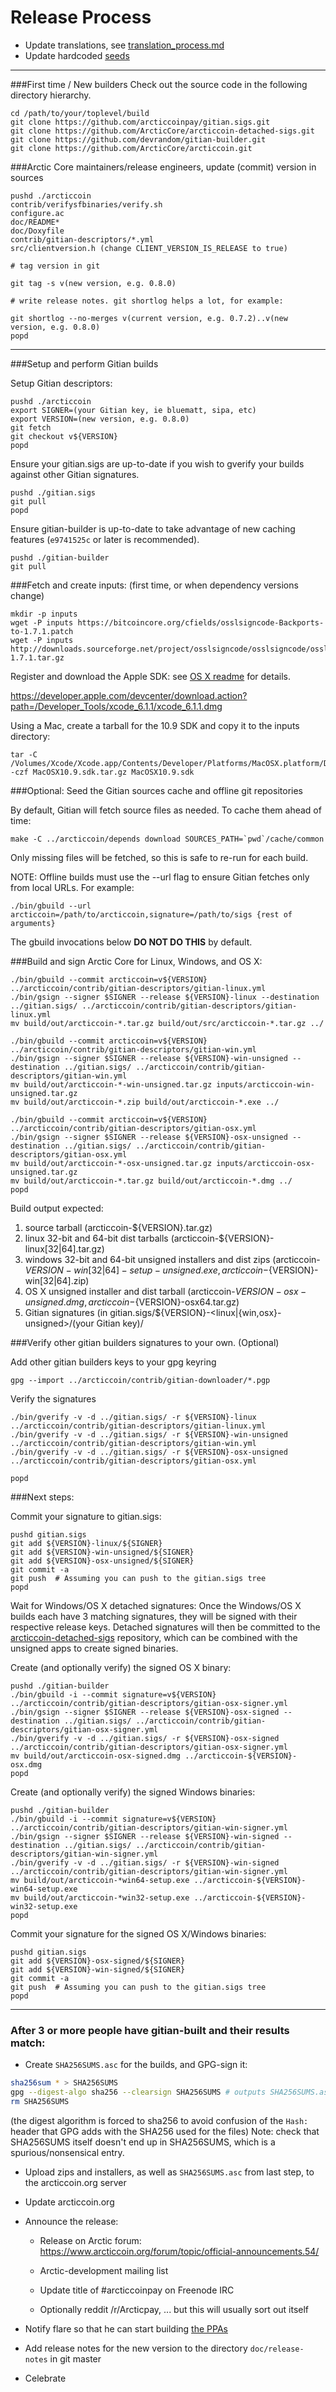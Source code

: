Release Process
====================

* Update translations, see [translation_process.md](https://github.com/ArcticCore/arcticcoin/blob/master/doc/translation_process.md#syncing-with-transifex)
* Update hardcoded [seeds](/contrib/seeds)

* * *

###First time / New builders
Check out the source code in the following directory hierarchy.

	cd /path/to/your/toplevel/build
	git clone https://github.com/arcticcoinpay/gitian.sigs.git
	git clone https://github.com/ArcticCore/arcticcoin-detached-sigs.git
	git clone https://github.com/devrandom/gitian-builder.git
	git clone https://github.com/ArcticCore/arcticcoin.git

###Arctic Core maintainers/release engineers, update (commit) version in sources

	pushd ./arcticcoin
	contrib/verifysfbinaries/verify.sh
	configure.ac
	doc/README*
	doc/Doxyfile
	contrib/gitian-descriptors/*.yml
	src/clientversion.h (change CLIENT_VERSION_IS_RELEASE to true)

	# tag version in git

	git tag -s v(new version, e.g. 0.8.0)

	# write release notes. git shortlog helps a lot, for example:

	git shortlog --no-merges v(current version, e.g. 0.7.2)..v(new version, e.g. 0.8.0)
	popd

* * *

###Setup and perform Gitian builds

 Setup Gitian descriptors:

	pushd ./arcticcoin
	export SIGNER=(your Gitian key, ie bluematt, sipa, etc)
	export VERSION=(new version, e.g. 0.8.0)
	git fetch
	git checkout v${VERSION}
	popd

  Ensure your gitian.sigs are up-to-date if you wish to gverify your builds against other Gitian signatures.

	pushd ./gitian.sigs
	git pull
	popd

  Ensure gitian-builder is up-to-date to take advantage of new caching features (`e9741525c` or later is recommended).

	pushd ./gitian-builder
	git pull

###Fetch and create inputs: (first time, or when dependency versions change)

	mkdir -p inputs
	wget -P inputs https://bitcoincore.org/cfields/osslsigncode-Backports-to-1.7.1.patch
	wget -P inputs http://downloads.sourceforge.net/project/osslsigncode/osslsigncode/osslsigncode-1.7.1.tar.gz

 Register and download the Apple SDK: see [OS X readme](README_osx.txt) for details.

 https://developer.apple.com/devcenter/download.action?path=/Developer_Tools/xcode_6.1.1/xcode_6.1.1.dmg

 Using a Mac, create a tarball for the 10.9 SDK and copy it to the inputs directory:

	tar -C /Volumes/Xcode/Xcode.app/Contents/Developer/Platforms/MacOSX.platform/Developer/SDKs/ -czf MacOSX10.9.sdk.tar.gz MacOSX10.9.sdk

###Optional: Seed the Gitian sources cache and offline git repositories

By default, Gitian will fetch source files as needed. To cache them ahead of time:

	make -C ../arcticcoin/depends download SOURCES_PATH=`pwd`/cache/common

Only missing files will be fetched, so this is safe to re-run for each build.

NOTE: Offline builds must use the --url flag to ensure Gitian fetches only from local URLs. For example:
```
./bin/gbuild --url arcticcoin=/path/to/arcticcoin,signature=/path/to/sigs {rest of arguments}
```
The gbuild invocations below <b>DO NOT DO THIS</b> by default.

###Build and sign Arctic Core for Linux, Windows, and OS X:

	./bin/gbuild --commit arcticcoin=v${VERSION} ../arcticcoin/contrib/gitian-descriptors/gitian-linux.yml
	./bin/gsign --signer $SIGNER --release ${VERSION}-linux --destination ../gitian.sigs/ ../arcticcoin/contrib/gitian-descriptors/gitian-linux.yml
	mv build/out/arcticcoin-*.tar.gz build/out/src/arcticcoin-*.tar.gz ../

	./bin/gbuild --commit arcticcoin=v${VERSION} ../arcticcoin/contrib/gitian-descriptors/gitian-win.yml
	./bin/gsign --signer $SIGNER --release ${VERSION}-win-unsigned --destination ../gitian.sigs/ ../arcticcoin/contrib/gitian-descriptors/gitian-win.yml
	mv build/out/arcticcoin-*-win-unsigned.tar.gz inputs/arcticcoin-win-unsigned.tar.gz
	mv build/out/arcticcoin-*.zip build/out/arcticcoin-*.exe ../

	./bin/gbuild --commit arcticcoin=v${VERSION} ../arcticcoin/contrib/gitian-descriptors/gitian-osx.yml
	./bin/gsign --signer $SIGNER --release ${VERSION}-osx-unsigned --destination ../gitian.sigs/ ../arcticcoin/contrib/gitian-descriptors/gitian-osx.yml
	mv build/out/arcticcoin-*-osx-unsigned.tar.gz inputs/arcticcoin-osx-unsigned.tar.gz
	mv build/out/arcticcoin-*.tar.gz build/out/arcticcoin-*.dmg ../
	popd

  Build output expected:

  1. source tarball (arcticcoin-${VERSION}.tar.gz)
  2. linux 32-bit and 64-bit dist tarballs (arcticcoin-${VERSION}-linux[32|64].tar.gz)
  3. windows 32-bit and 64-bit unsigned installers and dist zips (arcticcoin-${VERSION}-win[32|64]-setup-unsigned.exe, arcticcoin-${VERSION}-win[32|64].zip)
  4. OS X unsigned installer and dist tarball (arcticcoin-${VERSION}-osx-unsigned.dmg, arcticcoin-${VERSION}-osx64.tar.gz)
  5. Gitian signatures (in gitian.sigs/${VERSION}-<linux|{win,osx}-unsigned>/(your Gitian key)/

###Verify other gitian builders signatures to your own. (Optional)

  Add other gitian builders keys to your gpg keyring

	gpg --import ../arcticcoin/contrib/gitian-downloader/*.pgp

  Verify the signatures

	./bin/gverify -v -d ../gitian.sigs/ -r ${VERSION}-linux ../arcticcoin/contrib/gitian-descriptors/gitian-linux.yml
	./bin/gverify -v -d ../gitian.sigs/ -r ${VERSION}-win-unsigned ../arcticcoin/contrib/gitian-descriptors/gitian-win.yml
	./bin/gverify -v -d ../gitian.sigs/ -r ${VERSION}-osx-unsigned ../arcticcoin/contrib/gitian-descriptors/gitian-osx.yml

	popd

###Next steps:

Commit your signature to gitian.sigs:

	pushd gitian.sigs
	git add ${VERSION}-linux/${SIGNER}
	git add ${VERSION}-win-unsigned/${SIGNER}
	git add ${VERSION}-osx-unsigned/${SIGNER}
	git commit -a
	git push  # Assuming you can push to the gitian.sigs tree
	popd

  Wait for Windows/OS X detached signatures:
	Once the Windows/OS X builds each have 3 matching signatures, they will be signed with their respective release keys.
	Detached signatures will then be committed to the [arcticcoin-detached-sigs](https://github.com/ArcticCore/arcticcoin-detached-sigs) repository, which can be combined with the unsigned apps to create signed binaries.

  Create (and optionally verify) the signed OS X binary:

	pushd ./gitian-builder
	./bin/gbuild -i --commit signature=v${VERSION} ../arcticcoin/contrib/gitian-descriptors/gitian-osx-signer.yml
	./bin/gsign --signer $SIGNER --release ${VERSION}-osx-signed --destination ../gitian.sigs/ ../arcticcoin/contrib/gitian-descriptors/gitian-osx-signer.yml
	./bin/gverify -v -d ../gitian.sigs/ -r ${VERSION}-osx-signed ../arcticcoin/contrib/gitian-descriptors/gitian-osx-signer.yml
	mv build/out/arcticcoin-osx-signed.dmg ../arcticcoin-${VERSION}-osx.dmg
	popd

  Create (and optionally verify) the signed Windows binaries:

	pushd ./gitian-builder
	./bin/gbuild -i --commit signature=v${VERSION} ../arcticcoin/contrib/gitian-descriptors/gitian-win-signer.yml
	./bin/gsign --signer $SIGNER --release ${VERSION}-win-signed --destination ../gitian.sigs/ ../arcticcoin/contrib/gitian-descriptors/gitian-win-signer.yml
	./bin/gverify -v -d ../gitian.sigs/ -r ${VERSION}-win-signed ../arcticcoin/contrib/gitian-descriptors/gitian-win-signer.yml
	mv build/out/arcticcoin-*win64-setup.exe ../arcticcoin-${VERSION}-win64-setup.exe
	mv build/out/arcticcoin-*win32-setup.exe ../arcticcoin-${VERSION}-win32-setup.exe
	popd

Commit your signature for the signed OS X/Windows binaries:

	pushd gitian.sigs
	git add ${VERSION}-osx-signed/${SIGNER}
	git add ${VERSION}-win-signed/${SIGNER}
	git commit -a
	git push  # Assuming you can push to the gitian.sigs tree
	popd

-------------------------------------------------------------------------

### After 3 or more people have gitian-built and their results match:

- Create `SHA256SUMS.asc` for the builds, and GPG-sign it:
```bash
sha256sum * > SHA256SUMS
gpg --digest-algo sha256 --clearsign SHA256SUMS # outputs SHA256SUMS.asc
rm SHA256SUMS
```
(the digest algorithm is forced to sha256 to avoid confusion of the `Hash:` header that GPG adds with the SHA256 used for the files)
Note: check that SHA256SUMS itself doesn't end up in SHA256SUMS, which is a spurious/nonsensical entry.

- Upload zips and installers, as well as `SHA256SUMS.asc` from last step, to the arcticcoin.org server

- Update arcticcoin.org

- Announce the release:

  - Release on Arctic forum: https://www.arcticcoin.org/forum/topic/official-announcements.54/

  - Arctic-development mailing list

  - Update title of #arcticcoinpay on Freenode IRC

  - Optionally reddit /r/Arcticpay, ... but this will usually sort out itself

- Notify flare so that he can start building [the PPAs](https://launchpad.net/~arcticcoin.org/+archive/ubuntu/arcticcoin)

- Add release notes for the new version to the directory `doc/release-notes` in git master

- Celebrate
